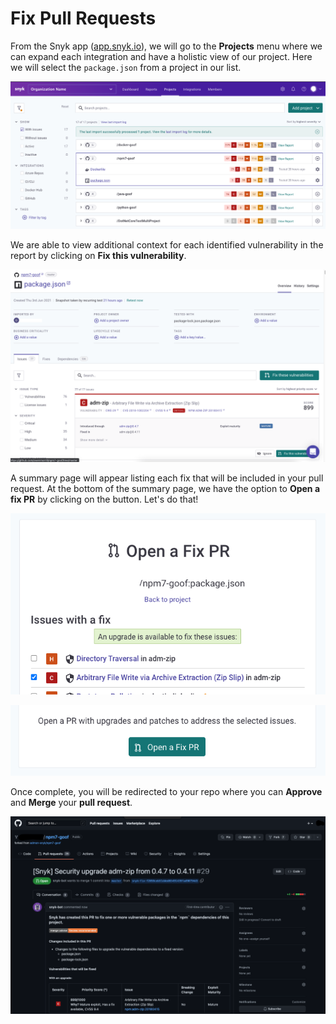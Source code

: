 # Fix Pull Requests

From the Snyk app ([app.snyk.io](https://app.snyk.io)), we will go to the **Projects** menu where we can expand each integration and have a holistic view of our project. Here we will select the `package.json` from a project in our list.

![](<../../../../.gitbook/assets/Screen Shot 2022-02-02 at 2.29.22 PM.png>)

We are able to view additional context for each identified vulnerability in the report by clicking on **Fix this vulnerability**.&#x20;

![](<../../../../.gitbook/assets/Screen Shot 2022-02-02 at 3.32.06 PM.png>)

A summary page will appear listing each fix that will be included in your pull request. At the bottom of the summary page, we have the option to **Open a fix PR** by clicking on the button. Let's do that!

![](<../../../../.gitbook/assets/Screen Shot 2022-02-02 at 3.37.02 PM.png>)

![](<../../../../.gitbook/assets/Screen Shot 2022-02-02 at 3.36.26 PM.png>)

Once complete, you will be redirected to your  repo where you can **Approve** and **Merge** your **pull request**.

![](<../../../../.gitbook/assets/Screen Shot 2022-02-02 at 3.39.05 PM.png>)
